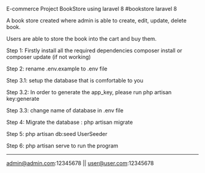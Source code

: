 E-commerce Project BookStore using laravel 8
#bookstore laravel 8


A book store created where admin is able to create, edit, update, delete book.

Users are able to store the book into the cart and buy them.


Step 1: Firstly install all the required dependencies composer install or composer update (if not working)

Step 2: rename .env.example to .env file

Step 3.1: setup the database that is comfortable to you

Step 3.2: In order to generate the app_key, please run php artisan key:generate

Step 3.3: change name of database in .env file

Step 4: Migrate the database : php artisan migrate

Step 5: php artisan db:seed UserSeeder

Step 6: php artisan serve to run the program

---------
admin@admin.com:12345678 || user@user.com:12345678
